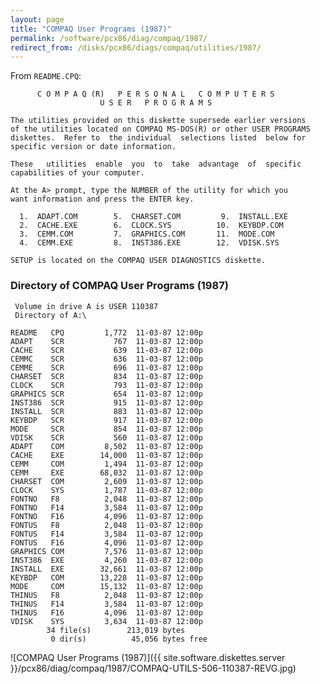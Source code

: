 ```yaml
---
layout: page
title: "COMPAQ User Programs (1987)"
permalink: /software/pcx86/diag/compaq/1987/
redirect_from: /disks/pcx86/diags/compaq/utilities/1987/
---
```


From `README.CPQ`:

          C O M P A Q (R)   P E R S O N A L   C O M P U T E R S
                        U S E R   P R O G R A M S

    The utilities provided on this diskette supersede earlier versions
    of the utilities located on COMPAQ MS-DOS(R) or other USER PROGRAMS
    diskettes.  Refer to  the individual  selections listed  below for
    specific version or date information.
    
    These   utilities  enable  you  to  take  advantage  of  specific
    capabilities of your computer.
    
    At the A> prompt, type the NUMBER of the utility for which you
    want information and press the ENTER key.
    
      1.  ADAPT.COM        5.  CHARSET.COM         9.  INSTALL.EXE
      2.  CACHE.EXE        6.  CLOCK.SYS          10.  KEYBDP.COM
      3.  CEMM.COM         7.  GRAPHICS.COM       11.  MODE.COM
      4.  CEMM.EXE         8.  INST386.EXE        12.  VDISK.SYS
    
    SETUP is located on the COMPAQ USER DIAGNOSTICS diskette.

### Directory of COMPAQ User Programs (1987)

     Volume in drive A is USER 110387
     Directory of A:\
    
    README   CPQ         1,772  11-03-87 12:00p
    ADAPT    SCR           767  11-03-87 12:00p
    CACHE    SCR           639  11-03-87 12:00p
    CEMMC    SCR           636  11-03-87 12:00p
    CEMME    SCR           696  11-03-87 12:00p
    CHARSET  SCR           834  11-03-87 12:00p
    CLOCK    SCR           793  11-03-87 12:00p
    GRAPHICS SCR           654  11-03-87 12:00p
    INST386  SCR           915  11-03-87 12:00p
    INSTALL  SCR           883  11-03-87 12:00p
    KEYBDP   SCR           917  11-03-87 12:00p
    MODE     SCR           854  11-03-87 12:00p
    VDISK    SCR           560  11-03-87 12:00p
    ADAPT    COM         8,502  11-03-87 12:00p
    CACHE    EXE        14,000  11-03-87 12:00p
    CEMM     COM         1,494  11-03-87 12:00p
    CEMM     EXE        68,032  11-03-87 12:00p
    CHARSET  COM         2,609  11-03-87 12:00p
    CLOCK    SYS         1,787  11-03-87 12:00p
    FONTNO   F8          2,048  11-03-87 12:00p
    FONTNO   F14         3,584  11-03-87 12:00p
    FONTNO   F16         4,096  11-03-87 12:00p
    FONTUS   F8          2,048  11-03-87 12:00p
    FONTUS   F14         3,584  11-03-87 12:00p
    FONTUS   F16         4,096  11-03-87 12:00p
    GRAPHICS COM         7,576  11-03-87 12:00p
    INST386  EXE         4,260  11-03-87 12:00p
    INSTALL  EXE        32,661  11-03-87 12:00p
    KEYBDP   COM        13,228  11-03-87 12:00p
    MODE     COM        15,132  11-03-87 12:00p
    THINUS   F8          2,048  11-03-87 12:00p
    THINUS   F14         3,584  11-03-87 12:00p
    THINUS   F16         4,096  11-03-87 12:00p
    VDISK    SYS         3,634  11-03-87 12:00p
            34 file(s)        213,019 bytes
             0 dir(s)          45,056 bytes free

![COMPAQ User Programs (1987)]({{ site.software.diskettes.server }}/pcx86/diag/compaq/1987/COMPAQ-UTILS-506-110387-REVG.jpg)
